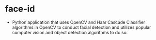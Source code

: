 # face-id
 - Python application that uses OpenCV and Haar Cascade Classifier algorithms in OpenCV to conduct facial detection and utilizes popular computer vision and object detection algorithms to do so. 
